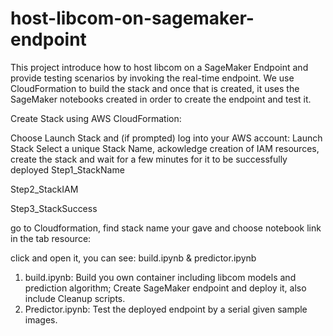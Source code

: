 # host-libcom-on-sagemaker-endpoint
This project introduce how to host libcom on a SageMaker Endpoint and provide testing scenarios by invoking the real-time endpoint. 
We use CloudFormation to build the stack and once that is created, it uses the SageMaker notebooks created in order to create the endpoint and test it.

Create Stack using AWS CloudFormation:

Choose Launch Stack and (if prompted) log into your AWS account: Launch Stack
Select a unique Stack Name, ackowledge creation of IAM resources, create the stack and wait for a few minutes for it to be successfully deployed
Step1_StackName

Step2_StackIAM

Step3_StackSuccess

go to Cloudformation, find stack name your gave and choose notebook link in the tab resource:

click and open it, you can see: build.ipynb & predictor.ipynb
1. build.ipynb: Build you own container including libcom models and prediction algorithm; Create SageMaker endpoint and deploy it, also include Cleanup scripts.
2. Predictor.ipynb: Test the deployed endpoint by a serial given sample images.

